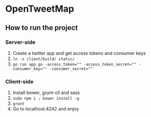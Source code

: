 # OpenTweetMap

## How to run the project
### Server-side

1. Create a twitter app and get access tokens and consumer keys
2. `ln -s client/build/ static/`
3. `go run app.go -access_token="" -access_token_secret="" -consumer_key="" -consumer_secret=""`


### Client-side
1. Install bower, grunt-cli and sass
2. `sudo npm i ; bower install -g`
3. `grunt`
4. Go to localhost:4242 and enjoy